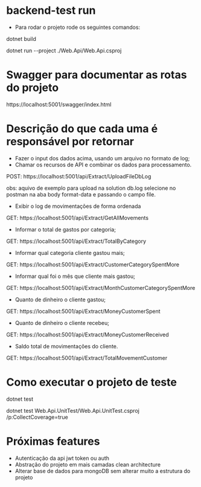 # backend-test run

- Para rodar o projeto rode os seguintes comandos:

dotnet build

dotnet run --project ./Web.Api/Web.Api.csproj

# Swagger para documentar as rotas do projeto

  https://localhost:5001/swagger/index.html
  
# Descrição do que cada uma é responsável por retornar

- Fazer o input dos dados acima, usando um arquivo no formato de log;
- Chamar os recursos de API e combinar os dados para processamento.

POST: https://localhost:5001/api/Extract/UploadFileDbLog 

obs: aquivo de exemplo para upload na solution db.log
selecione no postman na aba body format-data e passando o campo file.

- Exibir o log de movimentações de forma ordenada

GET: https://localhost:5001/api/Extract/GetAllMovements

- Informar o total de gastos por categoria;

GET: https://localhost:5001/api/Extract/TotalByCategory

- Informar qual categoria cliente gastou mais;

GET: https://localhost:5001/api/Extract/CustomerCategorySpentMore

- Informar qual foi o mês que cliente mais gastou;

GET: https://localhost:5001/api/Extract/MonthCustomerCategorySpentMore

- Quanto de dinheiro o cliente gastou;

GET: https://localhost:5001/api/Extract/MoneyCustomerSpent

- Quanto de dinheiro o cliente recebeu;

GET: https://localhost:5001/api/Extract/MoneyCustomerReceived

- Saldo total de movimentações do cliente.

GET: https://localhost:5001/api/Extract/TotalMovementCustomer

# Como executar o projeto de teste

dotnet test

dotnet test Web.Api.UnitTest/Web.Api.UnitTest.csproj /p:CollectCoverage=true

# Próximas features
- Autenticação da api jwt token ou auth
- Abstração do projeto em mais camadas clean architecture
- Alterar base de dados para mongoDB sem alterar muito a estrutura do projeto
